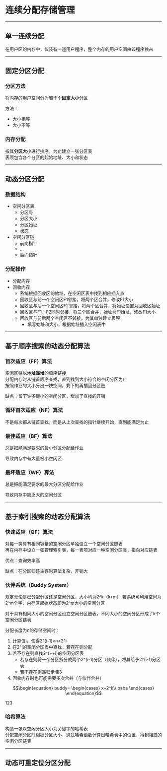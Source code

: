 
# 连续分配存储管理

---
## 单一连续分配
在用户区的内存中，仅装有一道用户程序，整个内存的用户空间由该程序独占

---
## 固定分区分配
### 分区方法
将内存的用户空间分为若干个**固定大小**分区

方法：
* 大小相等
* 大小不等

### 内存分配
按其**分区大小**进行排序，为止建立一张分区表  
表项包含各个分区的起始地址、大小和状态

---
## 动态分区分配
### 数据结构
* 空闲分区表
    * 分区号
    * 分区大小
    * 分区始址
    * 状态
* 空闲分区链
    * 前向指针
    * ...
    * 后向指针

### 分配操作
* 分配内存
* 回收内存
    * 系统根据回收区的始址，在空闲区表中找到相应插入点
    * 回收区与前一个空闲区F1邻接，将两个区合并，修改F1大小
    * 回收区与后一个空闲区F2邻接，将两个区合并，将始址设置为回收区始址
    * 回收区与F1，F2同时邻接，将三个区合并，始址为F1始址，修改F1大小
    * 回收区与前后两个空闲区不邻接，为其单独建立表项
        * 填写始址和大小，根据始址插入空闲表中

---
## 基于顺序搜索的动态分配算法
### 首次适应（FF）算法
空闲区链以**地址递增**的顺序链接  
分配内存时从链首顺序查找，直到找到大小符合的空闲分区为止  
按照作业的大小分出一块空间，剩下的再插回分区链

缺点：留下许多很小的空闲分区，增加了查找的开销

### 循环首次适应（NF）算法
不是每次都从链首查找，而是从上次查找的指针继续开始，直到能满足为止

### 最佳适应（BF）算法
总是把能满足要求的最小分区分配给作业

导致内存中有大量极小空闲区

### 最坏适应（WF）算法
总是把能满足要求的最大分区分配给作业

导致内存中缺乏大的空闲分区

---
## 基于索引搜索的动态分配算法
### 快速适应（QF）算法
对每一类具有相同容量的空闲分区单独设立一个空闲分区链表  
再在内存中设立一张管理索引表，每一表项对应一种空闲分区类，指向对应链表

优点：查询效率高

缺点：在分区归还主存时算法复杂，开销大

### 伙伴系统（Buddy System）
规定无论是已分配分区还是空闲分区，大小均为2^k（k<m）
若系统可利用空间为2^m个字，内存区起始状态即为2^m大小的空闲分区

对于具有相同大小的空闲分区设立空闲分区链表，不同大小的空闲分区形成了k个空闲分区链表

分配长度为n的存储空间时：
1. 计算值i，使得2^(i-1)<n<2^i
2. 在2^i的空闲分区表中查找，若存在则分配
3. 若不存在则查找2^(++i)的空闲分区表
    * 若存在则将一个分区拆分成两个2^(i-1)分区（伙伴），将其给予2^(i-1)分区表
    * 若不存在则递归步骤3
4. 回收内存时也可能需要多次合并（与伙伴合并）

$$\begin{equation}
    buddy=
        \begin{cases}
            x+2^k\\
            baba
        \end{cases}
\end{equation}$$

$123$

### 哈希算法
构造一张以空闲分区大小为关键字的哈希表  
分配空闲分区时根据分区大小，通过哈希函数计算出哈希表中的位置，得到相应的空闲分区链表

---
## 动态可重定位分区分配